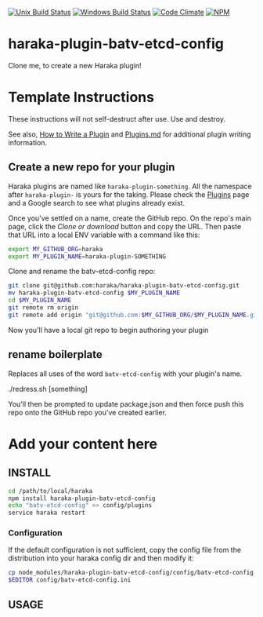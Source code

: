 [![Unix Build Status][ci-img]][ci-url]
[![Windows Build Status][ci-win-img]][ci-win-url]
[![Code Climate][clim-img]][clim-url]
[![NPM][npm-img]][npm-url]

# haraka-plugin-batv-etcd-config

Clone me, to create a new Haraka plugin!

# Template Instructions

These instructions will not self-destruct after use. Use and destroy.

See also, [How to Write a Plugin](https://github.com/haraka/Haraka/wiki/Write-a-Plugin) and [Plugins.md](https://github.com/haraka/Haraka/blob/master/docs/Plugins.md) for additional plugin writing information.

## Create a new repo for your plugin

Haraka plugins are named like `haraka-plugin-something`. All the namespace after `haraka-plugin-` is yours for the taking. Please check the [Plugins](https://github.com/haraka/Haraka/blob/master/Plugins.md) page and a Google search to see what plugins already exist.

Once you've settled on a name, create the GitHub repo. On the repo's main page, click the _Clone or download_ button and copy the URL. Then paste that URL into a local ENV variable with a command like this:

```sh
export MY_GITHUB_ORG=haraka
export MY_PLUGIN_NAME=haraka-plugin-SOMETHING
```

Clone and rename the batv-etcd-config repo:

```sh
git clone git@github.com:haraka/haraka-plugin-batv-etcd-config.git
mv haraka-plugin-batv-etcd-config $MY_PLUGIN_NAME
cd $MY_PLUGIN_NAME
git remote rm origin
git remote add origin "git@github.com:$MY_GITHUB_ORG/$MY_PLUGIN_NAME.git"
```

Now you'll have a local git repo to begin authoring your plugin

## rename boilerplate

Replaces all uses of the word `batv-etcd-config` with your plugin's name.

./redress.sh [something]

You'll then be prompted to update package.json and then force push this repo onto the GitHub repo you've created earlier.


# Add your content here

## INSTALL

```sh
cd /path/to/local/haraka
npm install haraka-plugin-batv-etcd-config
echo "batv-etcd-config" >> config/plugins
service haraka restart
```

### Configuration

If the default configuration is not sufficient, copy the config file from the distribution into your haraka config dir and then modify it:

```sh
cp node_modules/haraka-plugin-batv-etcd-config/config/batv-etcd-config.ini config/batv-etcd-config.ini
$EDITOR config/batv-etcd-config.ini
```

## USAGE


<!-- leave these buried at the bottom of the document -->
[ci-img]: https://github.com/haraka/haraka-plugin-batv-etcd-config/workflows/Plugin%20Tests/badge.svg
[ci-url]: https://github.com/haraka/haraka-plugin-batv-etcd-config/actions?query=workflow%3A%22Plugin+Tests%22
[ci-win-img]: https://github.com/haraka/haraka-plugin-batv-etcd-config/workflows/Plugin%20Tests%20-%20Windows/badge.svg
[ci-win-url]: https://github.com/haraka/haraka-plugin-batv-etcd-config/actions?query=workflow%3A%22Plugin+Tests+-+Windows%22
[clim-img]: https://codeclimate.com/github/haraka/haraka-plugin-batv-etcd-config/badges/gpa.svg
[clim-url]: https://codeclimate.com/github/haraka/haraka-plugin-batv-etcd-config
[npm-img]: https://nodei.co/npm/haraka-plugin-batv-etcd-config.png
[npm-url]: https://www.npmjs.com/package/haraka-plugin-batv-etcd-config
